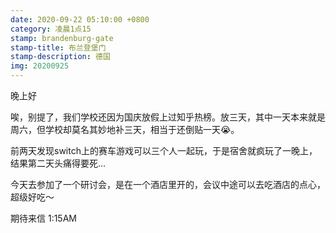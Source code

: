 ```yaml
---
date: 2020-09-22 05:10:00 +0800
category: 凌晨1点15
stamp: brandenburg-gate
stamp-title: 布兰登堡门
stamp-description: 德国
img: 20200925
---
```


<p>
晚上好

唉，别提了，我们学校还因为国庆放假上过知乎热榜。放三天，其中一天本来就是周六，但学校却莫名其妙地补三天，相当于还倒贴一天😭。

前两天发现switch上的赛车游戏可以三个人一起玩，于是宿舍就疯玩了一晚上，结果第二天头痛得要死…

今天去参加了一个研讨会，是在一个酒店里开的，会议中途可以去吃酒店的点心，超级好吃～


期待来信
1:15AM

</p>